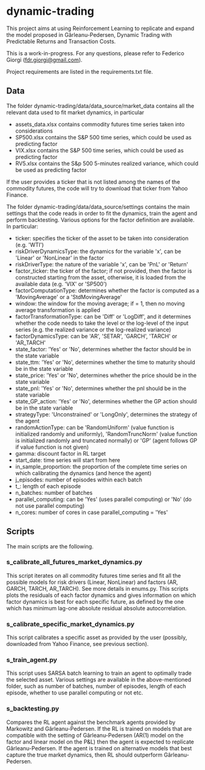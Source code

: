 # dynamic-trading
This project aims at using Reinforcement Learning to replicate and expand the model proposed in Gârleanu-Pedersen, Dynamic Trading with Predictable Returns and Transaction Costs.

This is a work-in-progress. For any questions, please refer to Federico Giorgi (fdr.giorgi@gmail.com).

Project requirements are listed in the requirements.txt file.

## Data
The folder dynamic-trading/data/data_source/market_data contains all the relevant data used to fit market dynamics, in particular
- assets_data.xlsx contains commodity futures time series taken into considerations
- SP500.xlsx contains the S&P 500 time series, which could be used as predicting factor
- VIX.xlsx contains the S&P 500 time series, which could be used as predicting factor
- RV5.xlsx contains the S&p 500 5-minutes realized variance, which could be used as predicting factor

If the user provides a ticker that is not listed among the names of the commodity futures, the code will try to download that ticker from Yahoo Finance.

The folder dynamic-trading/data/data_source/settings contains the main settings that the code reads in order to fit the dynamics, train the agent and perform backtesting. Various options for the factor definition are available. In particular:
- ticker: specifies the ticker of the asset to be taken into consideration (e.g. 'WTI')
- riskDriverDynamicsType: the dynamics for the variable 'x', can be 'Linear' or 'NonLinear' in the factor
- riskDriverType: the nature of the variable 'x', can be 'PnL' or 'Return'
- factor_ticker: the ticker of the factor; if not provided, then the factor is constructed starting from the asset, otherwise, it is loaded from the available data (e.g. 'VIX' or 'SP500')
- factorComputationType: determines whether the factor is computed as a 'MovingAverage' or a 'StdMovingAverage'
- window: the window for the moving average; if = 1, then no moving average transformation is applied
- factorTransformationType: can be 'Diff' or 'LogDiff', and it determines whether the code needs to take the level or the log-level of the input series (e.g. the realized variance or the log-realized variance)
- factorDynamicsType: can be 'AR', 'SETAR', 'GARCH', 'TARCH' or 'AR_TARCH'
- state_factor: 'Yes' or 'No', determines whether the factor should be in the state variable
- state_ttm: 'Yes' or 'No', determines whether the time to maturity should be in the state variable
- state_price: 'Yes' or 'No', determines whether the price should be in the state variable
- state_pnl: 'Yes' or 'No', determines whether the pnl should be in the state variable
- state_GP_action: 'Yes' or 'No', determines whether the GP action should be in the state variable
- strategyType: 'Unconstrained' or 'LongOnly', determines the strategy of the agent
- randomActionType: can be 'RandomUniform' (value function is initialized randomly and uniformly), 'RandomTruncNorm' (value function is initialized randomly and truncated normally) or 'GP' (agent follows GP if value function is not given)
- gamma: discount factor in RL target
- start_date: time series will start from here
- in_sample_proportion: the proportion of the complete time series on which calibrating the dynamics (and hence the agent)
- j_episodes: number of episodes within each batch
- t_: length of each episode
- n_batches: number of batches
- parallel_computing: can be 'Yes' (uses parallel computing) or 'No' (do not use parallel computing)
- n_cores: number of cores in case parallel_computing = 'Yes'

## Scripts
The main scripts are the following.

### s_calibrate_all_futures_market_dynamics.py
This script iterates on all commodity futures time series and fit all the possible models for risk drivers (Linear, NonLinear) and factors (AR, GARCH, TARCH, AR_TARCH). See more details in enums.py. This scripts plots the residuals of each factor dynamics and gives information on which factor dynamics is best for each specific future, as defined by the one which has minimum lag-one absolute residual absolute autocorrelation.

### s_calibrate_specific_market_dynamics.py
This script calibrates a specific asset as provided by the user (possibly, downloaded from Yahoo Finance, see previous section).

### s_train_agent.py
This script uses SARSA batch learning to train an agent to optimally trade the selected asset. Various settings are available in the above-mentioned folder, such as number of batches, number of episodes, length of each episode, whether to use parallel computing or not etc.

### s_backtesting.py
Compares the RL agent against the benchmark agents provided by Markowitz and Gârleanu-Pedersen. If the RL is trained on models that are compatible with the setting of Gârleanu-Pedersen (AR(1) model on the factor and linear model on the P&L) then the agent is expected to replicate Gârleanu-Pedersen. If the agent is trained on alternative models that best capture the true market dynamics, then RL should outperform Gârleanu-Pedersen.
